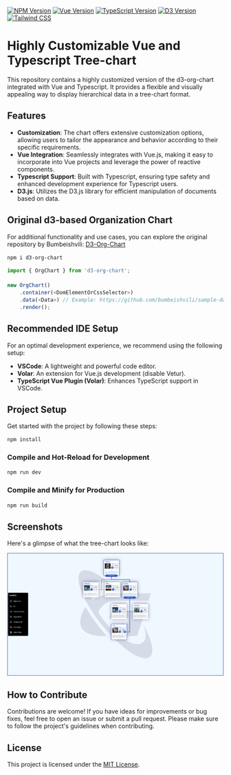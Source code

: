 
[![NPM Version](https://img.shields.io/npm/v/d3-org-chart.svg)](https://npmjs.org/package/d3-org-chart)
[![Vue Version](https://img.shields.io/badge/vue-2.x-brightgreen.svg)](https://vuejs.org/)
[![TypeScript Version](https://img.shields.io/badge/typescript-4.x-blue.svg)](https://www.typescriptlang.org/)
[![D3 Version](https://img.shields.io/badge/d3-6.x-orange.svg)](https://d3js.org/)
[![Tailwind CSS](https://img.shields.io/badge/Tailwind%20CSS-2.2.19-blueviolet.svg)](https://tailwindcss.com/)

# Highly Customizable Vue and Typescript Tree-chart

This repository contains a highly customized version of the d3-org-chart integrated with Vue and Typescript. It provides a flexible and visually appealing way to display hierarchical data in a tree-chart format.

## Features

- **Customization**: The chart offers extensive customization options, allowing users to tailor the appearance and behavior according to their specific requirements.
- **Vue Integration**: Seamlessly integrates with Vue.js, making it easy to incorporate into Vue projects and leverage the power of reactive components.
- **Typescript Support**: Built with Typescript, ensuring type safety and enhanced development experience for Typescript users.
- **D3.js**: Utilizes the D3.js library for efficient manipulation of documents based on data.

## Original d3-based Organization Chart

For additional functionality and use cases, you can explore the original repository by Bumbeishvili: [D3-Org-Chart](https://github.com/bumbeishvili/org-chart)

```bash
npm i d3-org-chart
```

```javascript
import { OrgChart } from 'd3-org-chart';

new OrgChart()
    .container(<DomElementOrCssSelector>)
    .data(<Data>) // Example: https://github.com/bumbeishvili/sample-data/blob/main/data-oracle.csv
    .render();
```

## Recommended IDE Setup

For an optimal development experience, we recommend using the following setup:

- **VSCode**: A lightweight and powerful code editor.
- **Volar**: An extension for Vue.js development (disable Vetur).
- **TypeScript Vue Plugin (Volar)**: Enhances TypeScript support in VSCode.

## Project Setup

Get started with the project by following these steps:

```bash
npm install
```

### Compile and Hot-Reload for Development

```bash
npm run dev
```

### Compile and Minify for Production

```bash
npm run build
```

## Screenshots

Here's a glimpse of what the tree-chart looks like:

<div align="left">
    <img src="/screenshots/img1.png" width="650px" alt="Screenshot"/>
</div>

## How to Contribute

Contributions are welcome! If you have ideas for improvements or bug fixes, feel free to open an issue or submit a pull request. Please make sure to follow the project's guidelines when contributing.

## License

This project is licensed under the [MIT License](LICENSE).
